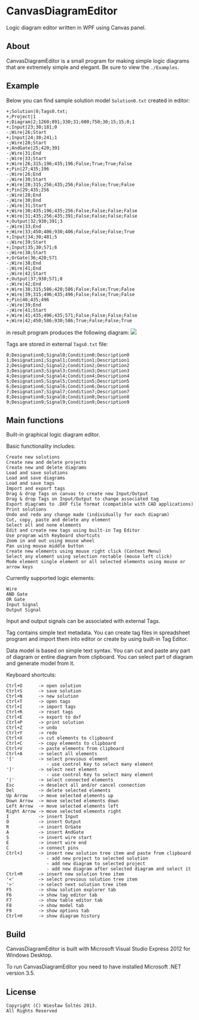 ﻿# CanvasDiagramEditor

  Logic diagram editor written in WPF using Canvas panel.

## About

  CanvasDiagramEditor is a small program for making simple logic diagrams
  that are extremely simple and elegant. Be sure to view the `./Examples`.

## Example

  Below you can find sample solution model `Solution0.txt` created in editor:

    +;Solution|0;Tags0.txt;
    +;Project|1
    +;Diagram|2;1260;891;330;31;600;750;30;15;15;0;1
    +;Input|23;30;181;0
    -;Wire|26;Start
    +;Input|24;30;241;1
    -;Wire|28;Start
    +;AndGate|25;420;391
    -;Wire|31;End
    -;Wire|33;Start
    +;Wire|26;315;196;435;196;False;True;True;False
    +;Pin|27;435;196
    -;Wire|26;End
    -;Wire|30;Start
    +;Wire|28;315;256;435;256;False;False;True;False
    +;Pin|29;435;256
    -;Wire|28;End
    -;Wire|30;End
    -;Wire|31;Start
    +;Wire|30;435;196;435;256;False;False;False;False
    +;Wire|31;435;256;435;391;False;False;False;False
    +;Output|32;930;391;3
    -;Wire|33;End
    +;Wire|33;450;406;930;406;False;False;False;True
    +;Input|34;30;481;5
    -;Wire|39;Start
    +;Input|35;30;571;6
    -;Wire|38;Start
    +;OrGate|36;420;571
    -;Wire|38;End
    -;Wire|41;End
    -;Wire|42;Start
    +;Output|37;930;571;8
    -;Wire|42;End
    +;Wire|38;315;586;420;586;False;False;True;False
    +;Wire|39;315;496;435;496;False;False;True;False
    +;Pin|40;435;496
    -;Wire|39;End
    -;Wire|41;Start
    +;Wire|41;435;496;435;571;False;False;False;False
    +;Wire|42;450;586;930;586;True;False;False;True

  in result program produces the following diagram: <img src="http://i43.tinypic.com/nbzsp5.png" border="0">

  Tags are stored in external `Tags0.txt` file:

    0;Designation0;Signal0;Condition0;Description0
    1;Designation1;Signal1;Condition1;Description1
    2;Designation2;Signal2;Condition2;Description2
    3;Designation3;Signal3;Condition3;Description3
    4;Designation4;Signal4;Condition4;Description4
    5;Designation5;Signal5;Condition5;Description5
    6;Designation6;Signal6;Condition6;Description6
    7;Designation7;Signal7;Condition7;Description7
    8;Designation8;Signal8;Condition8;Description8
    9;Designation9;Signal9;Condition9;Description9

## Main functions

  Built-in graphical logic diagram editor.
  
  Basic functionality includes:

    Create new solutions
    Create new and delete projects
    Create new and delete diagrams
    Load and save solutions
    Load and save diagrams
    Load and save tags
    Import and export tags
    Drag & drop Tags on canvas to create new Input/Output
    Drag & drop Tags on Input/Output to change associated tag
    Export diagrams to .DXF file format (compatible with CAD applications)
    Print solutions
    Undo and redo any change made (individually for each diagram)
    Cut, copy, paste and delete any element
    Select all and none elements
    Edit and create new tags using built-in Tag Editor
    Use program with Keyboard shortcuts
    Zoom in and out using mouse wheel
    Pan using mouse middle button
    Create new elements using mouse right click (Context Menu)
    Select any element using selection rectable (mouse left click)
    Mode element single element or all selected elements using mouse or arrow keys

  Currently supported logic elements:

    Wire
    AND Gate
    OR Gate
    Input Signal
    Output Signal

  Input and output signals can be associated with external Tags.
  
  Tag contains simple text metadata. You can create tag files in spreadsheet program and 
  import them into editor or create by using built-in Tag Editor.
  
  Data model is based on simple text syntax. You can cut and paste any part of diagram or entire diagram
  from clipboard. You can select part of diagram and generate model from it.

  Keyboard shortcuts:

    Ctrl+O      -> open solution
    Ctrl+S      -> save solution
    Ctrl+N      -> new solution
    Ctrl+T      -> open tags
    Ctrl+I      -> import tags
    Ctrl+R      -> reset tags
    Ctrl+E      -> export to dxf
    Ctrl+P      -> print solution
    Ctrl+Z      -> undo
    Ctrl+Y      -> redo
    Ctrl+X      -> cut elements to clipboard
    Ctrl+C      -> copy elements to clipboard
    Ctrl+V      -> paste elements from clipboard
    Ctrl+A      -> select all elements
    '['         -> select previous element
                   - use control Key to select many element
    ']'         -> select next element
                   - use control Key to select many element
    '|'         -> select connected elements
    Esc         -> deselect all and/or cancel connection
    Del         -> delete selected elements
    Up Arrow    -> move selected elements up
    Down Arrow  -> move selected elements down
    Left Arrow  -> move selected elements left
    Right Arrow -> move selected elements right
    I           -> insert Input
    O           -> insert Output
    R           -> insert OrGate
    A           -> insert AndGate
    S           -> invert wire start
    E           -> invert wire end
    C           -> connect pins
    Ctrl+J      -> insert new solution tree item and paste from clipboard
                   - add new project to selected solution
                   - add new diagram to selected project
                   - add new diagram after selected diagram and select it
    Ctrl+M      -> insert new solution tree item
    '<'         -> select previous solution tree item
    '>'         -> select next solution tree item
    F5          -> show solution explorer tab
    F6          -> show tag editor tab
    F7          -> show table editor tab
    F8          -> show model tab
    F9          -> show options tab
    Ctrl+H      -> show diagram history

## Build

  CanvasDiagramEditor is built with Microsoft Visual Studio Express 2012 for Windows Desktop. 
 
  To run CanvasDiagramEditor you need to have installed Microsoft .NET version 3.5.

## License 

    Copyright (C) Wiesław Šoltés 2013. 
    All Rights Reserved
